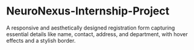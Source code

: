 # NeuroNexus-Internship-Project
A responsive and aesthetically designed registration form capturing essential details like name, contact, address, and department, with hover effects and a stylish border.
